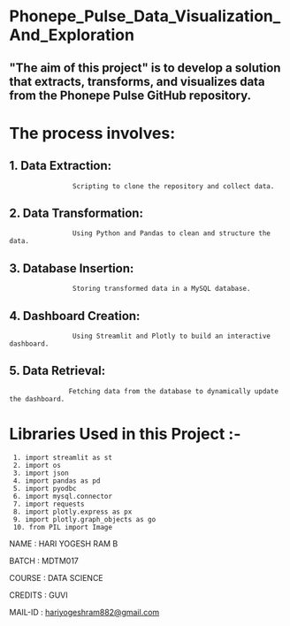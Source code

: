 # Phonepe_Pulse_Data_Visualization_And_Exploration

## "The aim of this project" is to develop a solution that extracts, transforms, and visualizes data from the Phonepe Pulse GitHub repository. 

# The process involves:

## 1. Data Extraction: 

                    Scripting to clone the repository and collect data.

## 2. Data Transformation: 

                    Using Python and Pandas to clean and structure the data.

## 3. Database Insertion: 

                    Storing transformed data in a MySQL database.

## 4. Dashboard Creation: 

                    Using Streamlit and Plotly to build an interactive dashboard.

## 5. Data Retrieval: 

                   Fetching data from the database to dynamically update the dashboard.

# Libraries Used in this Project :- 

	 1. import streamlit as st
	 2. import os
	 3. import json
	 4. import pandas as pd
	 5. import pyodbc
	 6. import mysql.connector
	 7. import requests
	 8. import plotly.express as px
	 9. import plotly.graph_objects as go
	 10. from PIL import Image 
				   

NAME    : HARI YOGESH RAM B

BATCH   : MDTM017

COURSE  : DATA SCIENCE

CREDITS : GUVI

MAIL-ID : hariyogeshram882@gmail.com
